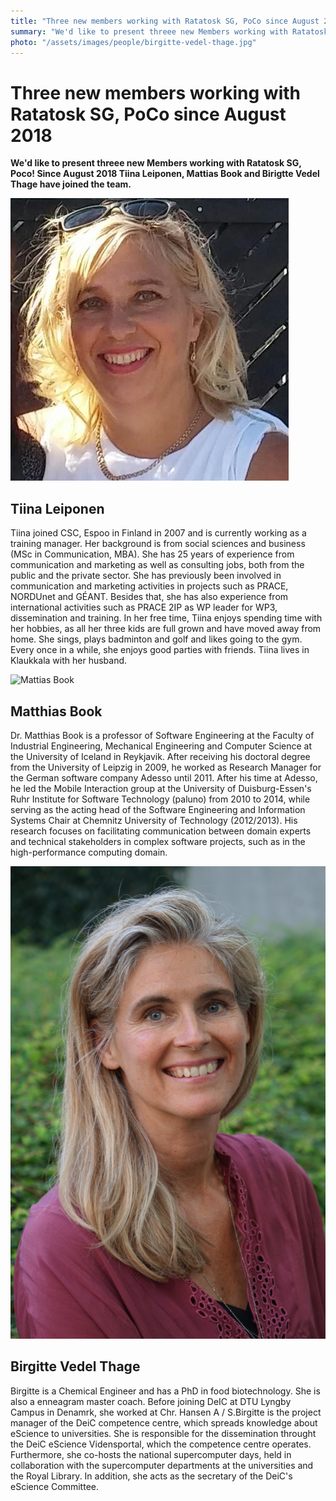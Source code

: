 ```yaml
---
title: "Three new members working with Ratatosk SG, PoCo since August 2018"
summary: "We'd like to present threee new Members working with Ratatosk SG, Poco! Since August 2018 Tiina Leiponen, Mattias Book and Birigtte Vedel Thage have joined the team."
photo: "/assets/images/people/birgitte-vedel-thage.jpg"
---
```


Three new members working with Ratatosk SG, PoCo since August 2018
===========================

**We'd like to present threee new Members working with Ratatosk SG, Poco! Since August 2018 Tiina Leiponen, Mattias Book and Birigtte Vedel Thage have joined the team.**

![Tiina Leiponen](/assets/images/people/Tiina%20Leiponen.jpg)

## Tiina Leiponen 
Tiina joined CSC, Espoo in Finland in 2007 and is currently working as a training manager. Her background is from social sciences and
business (MSc in Communication, MBA). She has 25 years of experience from communication and marketing as well as consulting jobs, both from the public and the private sector. She has previously been involved in communication and marketing activities in projects such as PRACE, NORDUnet and GÉANT. Besides that, she has also experience from international activities such as PRACE 2IP as WP leader for WP3, 
dissemination and training. In her free time, Tiina enjoys spending time with her hobbies, as all her three kids are full grown and have 
moved away from home. She sings, plays badminton and golf and likes going to the gym. Every once in a while, she enjoys good parties with friends. Tiina lives in Klaukkala with her husband.

![Mattias Book](/assets/images/people/matthias-book.jpg)

## Matthias Book 
Dr. Matthias Book is a professor of Software Engineering at the Faculty of Industrial Engineering, Mechanical Engineering and Computer
Science at the University of Iceland in Reykjavik. After receiving his doctoral degree from the University of Leipzig in 2009, he worked
as Research Manager for the German software company Adesso until 2011. After his time at Adesso, he led the Mobile Interaction group at 
the University of Duisburg-Essen's Ruhr Institute for Software Technology (paluno) from 2010 to 2014, while serving as the acting head of the Software Engineering and Information Systems Chair at Chemnitz University of Technology (2012/2013). His research focuses on 
facilitating communication between domain experts and technical stakeholders in complex software projects, such as in the high-performance computing domain.

![Birgitte Vedel Thage](/assets/images/people/birgitte-vedel-thage.jpg)

## Birgitte Vedel Thage
Birgitte is a Chemical Engineer and has a PhD in food biotechnology. She is also a enneagram master coach. Before joining DeIC at DTU Lyngby Campus in Denamrk, she worked at Chr. Hansen A / S.Birgitte is the project manager of the DeiC competence centre, which spreads knowledge about eScience to universities. She is responsible for the dissemination throught the DeiC eScience Vidensportal, which the competence centre operates. Furthermore, she co-hosts the national supercomputer days, held in collaboration with the supercomputer departments at the universities and the Royal Library. In addition, she acts as the secretary of the DeiC's eScience Committee.

